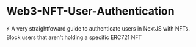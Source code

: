 # Web3-NFT-User-Authentication
⚡ A very straightfoward guide to authenticate users in NextJS with NFTs. Block users that aren't holding a specific ERC721 NFT
